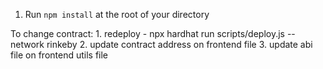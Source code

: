 1. Run `npm install` at the root of your directory



To change contract:
    1. redeploy - npx hardhat run scripts/deploy.js --network rinkeby
    2. update contract address on frontend file
    3. update abi file on frontend utils file